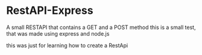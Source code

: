 # RestAPI-Express

A small RESTAPI that contains a GET and a POST method
this is a small test, that was made using express and node.js

this was just for learning how to create a RestApi  
